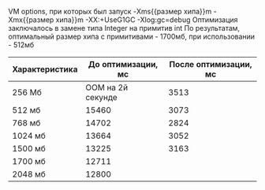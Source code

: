 
VM options, при которых был запуск -Xms{{размер хипа}}m -Xmx{{размер хипа}}m -XX:+UseG1GC -Xlog:gc=debug
Оптимизация заключалось в замене типа Integer на примитив int
По результатам, оптимальный размер хипа с примитивами - 1700мб, при использовании - 512мб

| Характеристика | До оптимизации, мс | После оптимизации, мс |
|----------------|--------------------|-----------------------|
| 256 Мб         | OOM на 2й секунде  | 3513                  |
| 512 мб         | 15460              | 3073                  |
| 768 мб         | 14702              | 2824                  ||
| 1024 мб        | 13664              | 3052                  |
| 1500 мб        | 13225              | 3163                  |
| 1700 мб        | 12711              |                       |
| 2048 мб        | 12800              |                       |     
